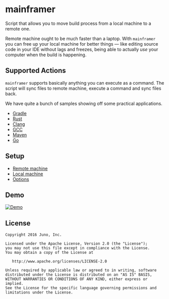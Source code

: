 # mainframer

Script that allows you to move build process from a local machine to a remote one.

Remote machine ought to be much faster than a laptop. 
With `mainframer` you can free up your local machine for better things —
like editing source code in your IDE without lags and
freezes, being able to actually _use_ your computer when the build is happening.

## Supported Actions

`mainframer` supports basically anything you can execute as a command.
The script will sync files to remote machine, execute a command and sync files back.

We have quite a bunch of samples showing off some practical applications.

* [Gradle](samples/gradle)
* [Rust](samples/rust)
* [Clang](samples/clang)
* [GCC](samples/gcc)
* [Maven](samples/mvn)
* [Go](samples/go)

## Setup

* [Remote machine](docs/SETUP_REMOTE.md)
* [Local machine](docs/SETUP_LOCAL.md)
* [Options](docs/OPTIONS.md)

## Demo

[![Demo](img/demo.png)](https://youtu.be/xysQXMaPaGw "Remote Build — mainframer v1.0.0")

## License

```
Copyright 2016 Juno, Inc.

Licensed under the Apache License, Version 2.0 (the "License");
you may not use this file except in compliance with the License.
You may obtain a copy of the License at

   http://www.apache.org/licenses/LICENSE-2.0

Unless required by applicable law or agreed to in writing, software
distributed under the License is distributed on an "AS IS" BASIS,
WITHOUT WARRANTIES OR CONDITIONS OF ANY KIND, either express or implied.
See the License for the specific language governing permissions and
limitations under the License.
```

